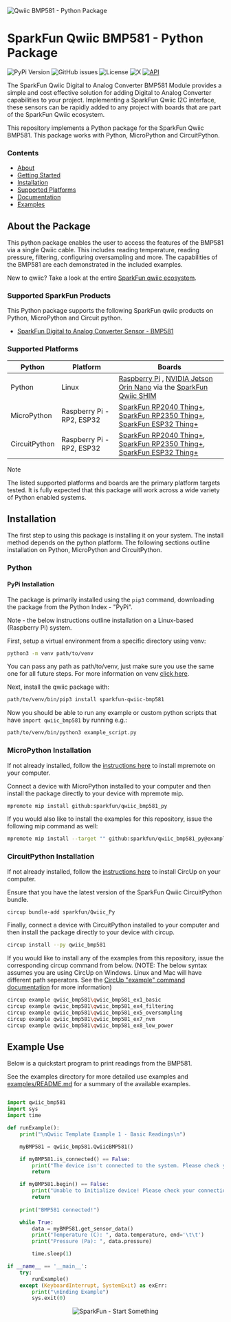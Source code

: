 ![Qwiic BMP581 - Python Package](docs/images/gh-banner.png "qwiic BMP581 Python Package")

# SparkFun Qwiic BMP581 - Python Package

![PyPi Version](https://img.shields.io/pypi/v/sparkfun_qwiic_bmp581)
![GitHub issues](https://img.shields.io/github/issues/sparkfun/qwiic_bmp581_py)
![License](https://img.shields.io/github/license/sparkfun/qwiic_bmp581_py)
![X](https://img.shields.io/twitter/follow/sparkfun)
[![API](https://img.shields.io/badge/API%20Reference-blue)](https://docs.sparkfun.com/qwiic_bmp581_py/classqwiic__bmp581_1_1_qwiic_b_m_p581.html)

The SparkFun Qwiic Digital to Analog Converter BMP581 Module provides a simple and cost effective solution for adding Digital to Analog Converter capabilities to your project. Implementing a SparkFun Qwiic I2C interface, these sensors can be rapidly added to any project with boards that are part of the SparkFun Qwiic ecosystem.

This repository implements a Python package for the SparkFun Qwiic BMP581. This package works with Python, MicroPython and CircuitPython.

### Contents

* [About](#about-the-package)
* [Getting Started](#getting-started)
* [Installation](#installation)
* [Supported Platforms](#supported-platforms)
* [Documentation](https://docs.sparkfun.com/qwiic_bmp581_py/classqwiic__bmp581_1_1_qwiic_b_m_p581.html)
* [Examples](#examples)

## About the Package

This python package enables the user to access the features of the BMP581 via a single Qwiic cable. This includes reading temperature, reading pressure, filtering, configuring oversampling and more. The capabilities of the BMP581 are each demonstrated in the included examples.

New to qwiic? Take a look at the entire [SparkFun qwiic ecosystem](https://www.sparkfun.com/qwiic).

### Supported SparkFun Products

This Python package supports the following SparkFun qwiic products on Python, MicroPython and Circuit python. 

* [SparkFun Digital to Analog Converter Sensor - BMP581](https://www.sparkfun.com/products/20170)

### Supported Platforms

| Python | Platform | Boards |
|--|--|--|
| Python | Linux | [Raspberry Pi](https://www.sparkfun.com/raspberry-pi-5-8gb.html) , [NVIDIA Jetson Orin Nano](https://www.sparkfun.com/nvidia-jetson-orin-nano-developer-kit.html) via the [SparkFun Qwiic SHIM](https://www.sparkfun.com/sparkfun-qwiic-shim-for-raspberry-pi.html) |
| MicroPython | Raspberry Pi - RP2, ESP32 | [SparkFun RP2040 Thing+](https://www.sparkfun.com/sparkfun-thing-plus-rp2040.html), [SparkFun RP2350 Thing+](https://www.sparkfun.com/sparkfun-thing-plus-rp2350.html), [SparkFun ESP32 Thing+](https://www.sparkfun.com/sparkfun-thing-plus-esp32-wroom-usb-c.html)
|CircuitPython | Raspberry Pi - RP2, ESP32 | [SparkFun RP2040 Thing+](https://www.sparkfun.com/sparkfun-thing-plus-rp2040.html), [SparkFun RP2350 Thing+](https://www.sparkfun.com/sparkfun-thing-plus-rp2350.html), [SparkFun ESP32 Thing+](https://www.sparkfun.com/sparkfun-thing-plus-esp32-wroom-usb-c.html)

> [!NOTE]
> The listed supported platforms and boards are the primary platform targets tested. It is fully expected that this package will work across a wide variety of Python enabled systems. 

## Installation 

The first step to using this package is installing it on your system. The install method depends on the python platform. The following sections outline installation on Python, MicroPython and CircuitPython.

### Python 

#### PyPi Installation

The package is primarily installed using the `pip3` command, downloading the package from the Python Index - "PyPi". 

Note - the below instructions outline installation on a Linux-based (Raspberry Pi) system.

First, setup a virtual environment from a specific directory using venv:
```sh
python3 -m venv path/to/venv
```
You can pass any path as path/to/venv, just make sure you use the same one for all future steps. For more information on venv [click here](https://docs.python.org/3/library/venv.html).

Next, install the qwiic package with:
```sh
path/to/venv/bin/pip3 install sparkfun-qwiic-bmp581
```
Now you should be able to run any example or custom python scripts that have `import qwiic_bmp581` by running e.g.:
```sh
path/to/venv/bin/python3 example_script.py
```

### MicroPython Installation
If not already installed, follow the [instructions here](https://docs.micropython.org/en/latest/reference/mpremote.html) to install mpremote on your computer.

Connect a device with MicroPython installed to your computer and then install the package directly to your device with mpremote mip.
```sh
mpremote mip install github:sparkfun/qwiic_bmp581_py
```

If you would also like to install the examples for this repository, issue the following mip command as well:
```sh
mpremote mip install --target "" github:sparkfun/qwiic_bmp581_py@examples
```

### CircuitPython Installation
If not already installed, follow the [instructions here](https://docs.circuitpython.org/projects/circup/en/latest/#installation) to install CircUp on your computer.

Ensure that you have the latest version of the SparkFun Qwiic CircuitPython bundle. 
```sh
circup bundle-add sparkfun/Qwiic_Py
```

Finally, connect a device with CircuitPython installed to your computer and then install the package directly to your device with circup.
```sh
circup install --py qwiic_bmp581
```

If you would like to install any of the examples from this repository, issue the corresponding circup command from below. (NOTE: The below syntax assumes you are using CircUp on Windows. Linux and Mac will have different path seperators. See the [CircUp "example" command documentation](https://learn.adafruit.com/keep-your-circuitpython-libraries-on-devices-up-to-date-with-circup/example-command) for more information)

```sh
circup example qwiic_bmp581\qwiic_bmp581_ex1_basic
circup example qwiic_bmp581\qwiic_bmp581_ex4_filtering
circup example qwiic_bmp581\qwiic_bmp581_ex5_oversampling
circup example qwiic_bmp581\qwiic_bmp581_ex7_nvm
circup example qwiic_bmp581\qwiic_bmp581_ex8_low_power

```

Example Use
 ---------------
Below is a quickstart program to print readings from the BMP581.

See the examples directory for more detailed use examples and [examples/README.md](https://github.com/sparkfun/qwiic_bmp581_py/blob/master/examples/README.md) for a summary of the available examples.

```python

import qwiic_bmp581
import sys
import time

def runExample():
	print("\nQwiic Template Example 1 - Basic Readings\n")

	myBMP581 = qwiic_bmp581.QwiicBMP581()

	if myBMP581.is_connected() == False:
		print("The device isn't connected to the system. Please check your connection", file=sys.stderr)
		return

	if myBMP581.begin() == False:
		print("Unable to Initialize device! Please check your connection and try again.", file=sys.stderr)
		return
	
	print("BMP581 connected!")

	while True:
		data = myBMP581.get_sensor_data()
		print("Temperature (C): ", data.temperature, end='\t\t')
		print("Pressure (Pa): ", data.pressure)

		time.sleep(1)

if __name__ == '__main__':
	try:
		runExample()
	except (KeyboardInterrupt, SystemExit) as exErr:
		print("\nEnding Example")
		sys.exit(0)
```
<p align="center">
<img src="https://cdn.sparkfun.com/assets/custom_pages/3/3/4/dark-logo-red-flame.png" alt="SparkFun - Start Something">
</p>
